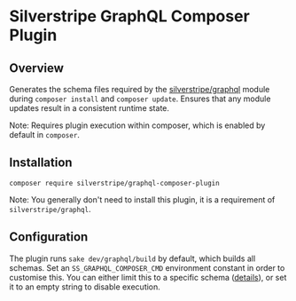 # Silverstripe GraphQL Composer Plugin

## Overview

Generates the schema files required by
the [silverstripe/graphql](https://github.com/silverstripe/silverstripe-graphql) module
during `composer install` and `composer update`.
Ensures that any module updates result in a consistent runtime state.



Note: Requires plugin execution within composer, which is enabled by default in `composer`.

## Installation

```
composer require silverstripe/graphql-composer-plugin
```

Note: You generally don't need to install this plugin,
it is a requirement of `silverstripe/graphql`.

## Configuration

The plugin runs `sake dev/graphql/build` by default, which builds all schemas.
Set an `SS_GRAPHQL_COMPOSER_CMD` environment constant in order to customise this.
You can either limit this to a specific schema
([details](https://docs.silverstripe.org/en/4/developer_guides/graphql/getting_started/building_the_schema/)),
or set it to an empty string to disable execution.